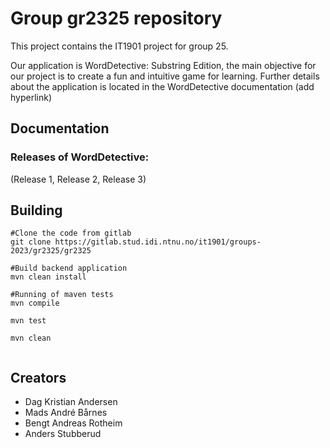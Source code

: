 # Group gr2325 repository

This project contains the IT1901 project for group 25. 

Our application is WordDetective: Substring Edition, the main objective for our project is to create a fun and intuitive game for learning.
Further details about the application is located in the WordDetective documentation (add hyperlink)

## Documentation

### Releases of WordDetective:

(Release 1, Release 2, Release 3)

## Building

```shell
#Clone the code from gitlab
git clone https://gitlab.stud.idi.ntnu.no/it1901/groups-2023/gr2325/gr2325

#Build backend application
mvn clean install

#Running of maven tests
mvn compile

mvn test

mvn clean


```

## Creators

- Dag Kristian Andersen
- Mads André Bårnes
- Bengt Andreas Rotheim
- Anders Stubberud
